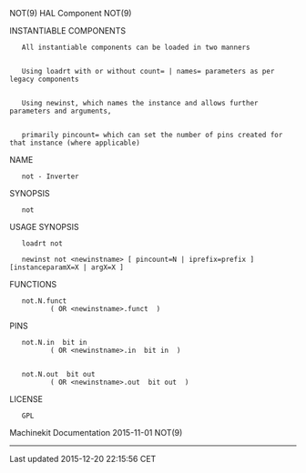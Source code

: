 NOT(9) HAL Component NOT(9)

INSTANTIABLE COMPONENTS

       All instantiable components can be loaded in two manners


       Using loadrt with or without count= | names= parameters as per legacy components


       Using newinst, which names the instance and allows further parameters and arguments,


       primarily pincount= which can set the number of pins created for that instance (where applicable)

NAME

       not - Inverter

SYNOPSIS

       not

USAGE SYNOPSIS

       loadrt not

       newinst not <newinstname> [ pincount=N | iprefix=prefix ] [instanceparamX=X | argX=X ]

FUNCTIONS

       not.N.funct
              ( OR <newinstname>.funct  )

PINS

       not.N.in  bit in
              ( OR <newinstname>.in  bit in  )


       not.N.out  bit out
              ( OR <newinstname>.out  bit out  )

LICENSE

       GPL

Machinekit Documentation 2015-11-01 NOT(9)

------------------------------------------------------------------------

Last updated 2015-12-20 22:15:56 CET


